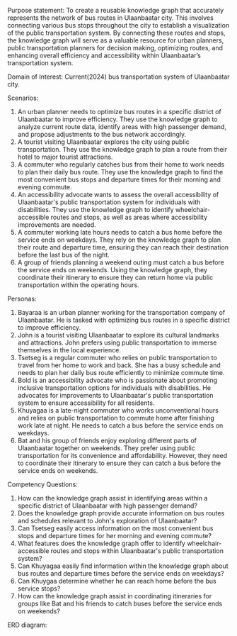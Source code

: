 Purpose statement:
To create a reusable knowledge graph that accurately represents the network of bus routes in 
Ulaanbaatar city. This involves connecting various bus stops throughout the city to establish a 
visualization of the public transportation system. By connecting these routes and stops, the 
knowledge graph will serve as a valuable resource for urban planners, public transportation 
planners for decision making, optimizing routes, and enhancing overall efficiency and accessibility 
within Ulaanbaatar’s transportation system.

Domain of Interest:
Current(2024) bus transportation system of Ulaanbaatar city.

Scenarios:
1. An urban planner needs to optimize bus routes in a specific district of Ulaanbaatar to improve efficiency.
   They use the knowledge graph to analyze current route data, identify areas with high passenger demand, and
   propose adjustments to the bus network accordingly.
2. A tourist visiting Ulaanbaatar explores the city using public transportation. They use the knowledge graph
   to plan a route from their hotel to major tourist attractions.
3. A commuter who regularly catches bus from their home to work needs to plan their daily bus route. They use
   the knowledge graph to find the most convenient bus stops and departure times for their morning and evening
   commute.
4. An accessibility advocate wants to assess the overall accessibility of Ulaanbaatar's public transportation
   system for individuals with disabilities. They use the knowledge graph to identify wheelchair-accessible
   routes and stops, as well as areas where accessibility improvements are needed.
5. A commuter working late hours needs to catch a bus home before the service ends on weekdays.
   They rely on the knowledge graph to plan their route and departure time, ensuring they can reach their
   destination before the last bus of the night.
6. A group of friends planning a weekend outing must catch a bus before the service ends on weekends.
   Using the knowledge graph, they coordinate their itinerary to ensure they can return home via public
   transportation within the operating hours.

Personas:
1. Bayaraa is an urban planner working for the transportation company of Ulaanbaatar.
   He is tasked with optimizing bus routes in a specific district to improve efficiency.
2. John is a tourist visiting Ulaanbaatar to explore its cultural landmarks and attractions.
   John prefers using public transportation to immerse themselves in the local experience.
3. Tsetseg is a regular commuter who relies on public transportation to travel from her home
   to work and back. She has a busy schedule and needs to plan her daily bus route
   efficiently to minimize commute time.
4. Bold is an accessibility advocate who is passionate about promoting inclusive transportation
   options for individuals with disabilities. He advocates for improvements to Ulaanbaatar's
   public transportation system to ensure accessibility for all residents.
5. Khuyagaa is a late-night commuter who works unconventional hours and relies on public
   transportation to commute home after finishing work late at night. He needs to catch a
   bus before the service ends on weekdays.
6. Bat and his group of friends enjoy exploring different parts of Ulaanbaatar together on weekends.
   They prefer using public transportation for its convenience and affordability. However, they need
   to coordinate their itinerary to ensure they can catch a bus before the service ends on weekends. 

Competency Questions:
1. How can the knowledge graph assist in identifying areas within a specific district of Ulaanbaatar with
   high passenger demand?
2. Does the knowledge graph provide accurate information on bus routes and schedules relevant to John's
   exploration of Ulaanbaatar?
3. Can Tsetseg easily access information on the most convenient bus stops and departure times for her morning
   and evening commute?
4. What features does the knowledge graph offer to identify wheelchair-accessible routes and stops within
   Ulaanbaatar's public transportation system?
5. Can Khuyagaa easily find information within the knowledge graph about bus routes and departure times
   before the service ends on weekdays?
6. Can Khuygaa determine whether he can reach home before the bus service stops?
7. How can the knowledge graph assist in coordinating itineraries for groups like Bat and his friends to
   catch buses before the service ends on weekends?

ERD diagram:
